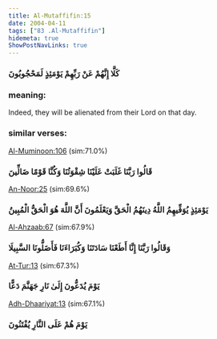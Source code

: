 ```yaml
---
title: Al-Mutaffifin:15
date: 2004-04-11
tags: ["83 .Al-Mutaffifin"]
hidemeta: true 
ShowPostNavLinks: true 
---
```

### كَلَّا إِنَّهُمْ عَنْ رَبِّهِمْ يَوْمَئِذٍ لَمَحْجُوبُونَ
### meaning: 
Indeed, they will be alienated from their Lord on that day.
### similar verses: 

[Al-Muminoon:106](/23/106) (sim:71.0%)

### قَالُوا رَبَّنَا غَلَبَتْ عَلَيْنَا شِقْوَتُنَا وَكُنَّا قَوْمًا ضَالِّينَ

[An-Noor:25](/24/25) (sim:69.6%)

### يَوْمَئِذٍ يُوَفِّيهِمُ اللَّهُ دِينَهُمُ الْحَقَّ وَيَعْلَمُونَ أَنَّ اللَّهَ هُوَ الْحَقُّ الْمُبِينُ

[Al-Ahzaab:67](/33/67) (sim:67.9%)

### وَقَالُوا رَبَّنَا إِنَّا أَطَعْنَا سَادَتَنَا وَكُبَرَاءَنَا فَأَضَلُّونَا السَّبِيلَا

[At-Tur:13](/52/13) (sim:67.3%)

### يَوْمَ يُدَعُّونَ إِلَىٰ نَارِ جَهَنَّمَ دَعًّا

[Adh-Dhaariyat:13](/51/13) (sim:67.1%)

### يَوْمَ هُمْ عَلَى النَّارِ يُفْتَنُونَ
